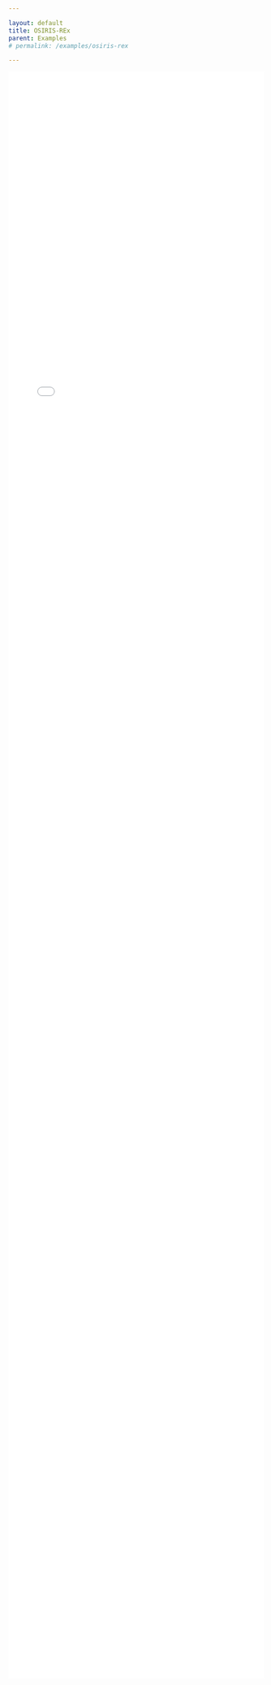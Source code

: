 ```yaml
---

layout: default
title: OSIRIS-REx
parent: Examples
# permalink: /examples/osiris-rex

---
```


<div style="height: 80vh;">
  <iframe src="/StarSim/assets/osiris-rex.html" width="100%" height="99%" frameborder="0"></iframe>
</div>